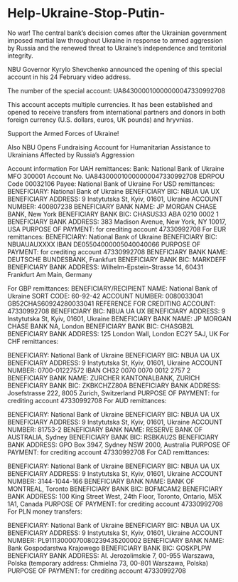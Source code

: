 # Help-Ukraine-Stop-Putin-
No war!
The central bank’s decision comes after the Ukrainian government imposed martial law throughout Ukraine in response to armed aggression by Russia and the renewed threat to Ukraine’s independence and territorial integrity.

NBU Governor Kyrylo Shevchenko announced the opening of this special account in his 24 February video address.

The number of the special account: UA843000010000000047330992708

This account accepts multiple currencies. It has been established and opened to receive transfers from international partners and donors in both foreign currency (U.S. dollars, euros, UK pounds) and hryvnias.

Support the Armed Forces of Ukraine!

Also NBU Opens Fundraising Account for Humanitarian Assistance to Ukrainians Affected by Russia’s Aggression

Account information For UAH remittances:
Bank: National Bank of Ukraine
MFO 300001
Account No. UA843000010000000047330992708
EDRPOU Code 00032106
Payee: National Bank of Ukraine For USD remittances:
BENEFICIARY: National Bank of Ukraine
BENEFICIARY BIC: NBUA UA UX
BENEFICIARY ADDRESS: 9 Instytutska St, Kyiv, 01601, Ukraine
ACCOUNT NUMBER: 400807238
BENEFICIARY BANK NAME: JP MORGAN CHASE BANK, New York
BENEFICIARY BANK BIC: CHASUS33
ABA 0210 0002 1
BENEFICIARY BANK ADDRESS: 383 Madison Avenue, New York, NY 10017, USA
PURPOSE OF PAYMENT: for crediting account 47330992708 For EUR remittances: 
BENEFICIARY: National Bank of Ukraine
BENEFICIARY BIC: NBUAUAUXXXX
IBAN DE05504000005040040066
PURPOSE OF PAYMENT: for crediting account 47330992708
BENEFICIARY BANK NAME: DEUTSCHE  BUNDESBANK, Frankfurt
BENEFICIARY BANK BIC: MARKDEFF
BENEFICIARY BANK ADDRESS: Wilhelm-Epstein-Strasse 14, 60431 Frankfurt Am Main, Germany

 For GBP remittances: BENEFICIARY/RECIPIENT NAME: National Bank of Ukraine
SORT CODE: 60-92-42 
ACCOUNT NUMBER: 0080033041
GB52CHAS60924280033041
REFERENCE FOR CREDITING ACCOUNT: 47330992708
BENEFICIARY BIC: NBUA UA UX
BENEFICIARY ADDRESS: 9 Instytutska St, Kyiv, 01601, Ukraine
BENEFICIARY BANK NAME: JP MORGAN CHASE BANK NA, London
BENEFICIARY BANK BIC: CHASGB2L
BENEFICIARY BANK ADDRESS: 125 London Wall, London EC2Y 5AJ, UK For CHF remittances:

BENEFICIARY: National Bank of Ukraine
BENEFICIARY BIC: NBUA UA UX
BENEFICIARY ADDRESS: 9 Instytutska St, Kyiv, 01601, Ukraine
ACCOUNT NUMBER: 0700-01227572
IBAN CH32 0070 0070 0012 2757 2 
BENEFICIARY BANK NAME: ZURCHER KANTONALBANK, ZURICH
BENEFICIARY BANK BIC: ZKBKCHZZ80A
BENEFICIARY BANK ADDRESS: Josefstrasse 222, 8005 Zurich, Switzerland
PURPOSE OF PAYMENT: for crediting account 47330992708  For AUD remittances:

BENEFICIARY: National Bank of Ukraine
BENEFICIARY BIC: NBUA UA UX
BENEFICIARY ADDRESS: 9 Instytutska St, Kyiv, 01601, Ukraine
ACCOUNT NUMBER: 81753-2
BENEFICIARY BANK NAME: RESERVE  BANK OF AUSTRALIA, Sydney
BENEFICIARY BANK BIC: RSBKAU2S
BENEFICIARY BANK ADDRESS: GPO Box 3947, Sydney NSW 2000, Australia
PURPOSE OF PAYMENT: for crediting account 47330992708 For CAD remittances:

BENEFICIARY: National Bank of Ukraine
BENEFICIARY BIC: NBUA UA UX
BENEFICIARY ADDRESS: 9 Instytutska St, Kyiv, 01601, Ukraine
ACCOUNT NUMBER: 3144-1044-166
BENEFICIARY BANK NAME: BANK OF MONTREAL, Toronto
BENEFICIARY BANK BIC: BOFMCAM2
BENEFICIARY BANK ADDRESS: 100 King Street West, 24th Floor, Toronto, Ontario, M5X 1A1, Canada
PURPOSE OF PAYMENT: for crediting account 47330992708 For PLN money transfers:

BENEFICIARY: National Bank of Ukraine
BENEFICIARY BIC: NBUA UA UX
BENEFICIARY ADDRESS: 9 Instytutska St, Kyiv, 01601, Ukraine
ACCOUNT NUMBER: PL91113000070080239435200002
BENEFICIARY BANK NAME: Bank Gospodarstwa Krajowego
BENEFICIARY BANK BIC: GOSKPLPW
BENEFICIARY BANK ADDRESS: Al. Jerozolimskie 7, 00-955 Warszawa, Polska (temporary address: Chmielna 73, 00-801 Warszawa, Polska)
PURPOSE OF PAYMENT: for crediting account 47330992708
